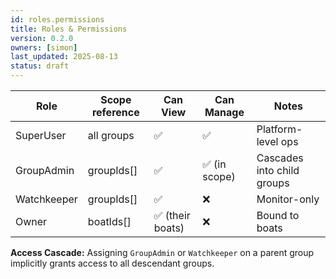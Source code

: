```yaml
---
id: roles.permissions
title: Roles & Permissions
version: 0.2.0
owners: [simon]
last_updated: 2025-08-13
status: draft
---
```


| Role        | Scope reference | Can View | Can Manage | Notes |
|-------------|------------------|----------|------------|-------|
| SuperUser   | all groups       | ✅        | ✅          | Platform-level ops |
| GroupAdmin  | groupIds[]       | ✅        | ✅ (in scope) | Cascades into child groups |
| Watchkeeper | groupIds[]       | ✅        | ❌          | Monitor-only |
| Owner       | boatIds[]        | ✅ (their boats) | ❌ | Bound to boats |

**Access Cascade:** Assigning `GroupAdmin` or `Watchkeeper` on a parent group implicitly grants access to all descendant groups.
